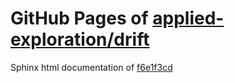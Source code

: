GitHub Pages of [applied-exploration/drift](https://github.com/applied-exploration/drift.git)
===
Sphinx html documentation of [f6e1f3cd](https://github.com/applied-exploration/drift/tree/f6e1f3cdf485e465d1e79034a2146001101fa875)
